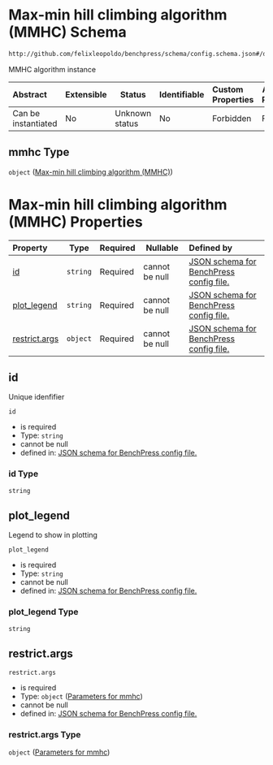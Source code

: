 # Max-min hill climbing algorithm (MMHC) Schema

```txt
http://github.com/felixleopoldo/benchpress/schema/config.schema.json#/definitions/mmhc
```

MMHC algorithm instance


| Abstract            | Extensible | Status         | Identifiable | Custom Properties | Additional Properties | Access Restrictions | Defined In                                                                  |
| :------------------ | ---------- | -------------- | ------------ | :---------------- | --------------------- | ------------------- | --------------------------------------------------------------------------- |
| Can be instantiated | No         | Unknown status | No           | Forbidden         | Forbidden             | none                | [config.schema.json\*](../../out/config.schema.json "open original schema") |

## mmhc Type

`object` ([Max-min hill climbing algorithm (MMHC)](config-definitions-max-min-hill-climbing-algorithm-mmhc.md))

# Max-min hill climbing algorithm (MMHC) Properties

| Property                        | Type     | Required | Nullable       | Defined by                                                                                                                                                                                                                                                  |
| :------------------------------ | -------- | -------- | -------------- | :---------------------------------------------------------------------------------------------------------------------------------------------------------------------------------------------------------------------------------------------------------- |
| [id](#id)                       | `string` | Required | cannot be null | [JSON schema for BenchPress config file.](config-definitions-max-min-hill-climbing-algorithm-mmhc-properties-id.md "http&#x3A;//github.com/felixleopoldo/benchpress/schema/config.schema.json#/definitions/mmhc/properties/id")                             |
| [plot_legend](#plot_legend)     | `string` | Required | cannot be null | [JSON schema for BenchPress config file.](config-definitions-max-min-hill-climbing-algorithm-mmhc-properties-plot_legend.md "http&#x3A;//github.com/felixleopoldo/benchpress/schema/config.schema.json#/definitions/mmhc/properties/plot_legend")           |
| [restrict.args](#restrict.args) | `object` | Required | cannot be null | [JSON schema for BenchPress config file.](config-definitions-max-min-hill-climbing-algorithm-mmhc-properties-parameters-for-mmhc.md "http&#x3A;//github.com/felixleopoldo/benchpress/schema/config.schema.json#/definitions/mmhc/properties/restrict.args") |

## id

Unique idenfifier


`id`

-   is required
-   Type: `string`
-   cannot be null
-   defined in: [JSON schema for BenchPress config file.](config-definitions-max-min-hill-climbing-algorithm-mmhc-properties-id.md "http&#x3A;//github.com/felixleopoldo/benchpress/schema/config.schema.json#/definitions/mmhc/properties/id")

### id Type

`string`

## plot_legend

Legend to show in plotting


`plot_legend`

-   is required
-   Type: `string`
-   cannot be null
-   defined in: [JSON schema for BenchPress config file.](config-definitions-max-min-hill-climbing-algorithm-mmhc-properties-plot_legend.md "http&#x3A;//github.com/felixleopoldo/benchpress/schema/config.schema.json#/definitions/mmhc/properties/plot_legend")

### plot_legend Type

`string`

## restrict.args




`restrict.args`

-   is required
-   Type: `object` ([Parameters for mmhc](config-definitions-max-min-hill-climbing-algorithm-mmhc-properties-parameters-for-mmhc.md))
-   cannot be null
-   defined in: [JSON schema for BenchPress config file.](config-definitions-max-min-hill-climbing-algorithm-mmhc-properties-parameters-for-mmhc.md "http&#x3A;//github.com/felixleopoldo/benchpress/schema/config.schema.json#/definitions/mmhc/properties/restrict.args")

### restrict.args Type

`object` ([Parameters for mmhc](config-definitions-max-min-hill-climbing-algorithm-mmhc-properties-parameters-for-mmhc.md))
